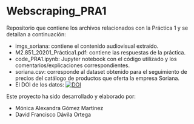 # Webscraping_PRA1
Repositorio que contiene los archivos relacionados con la Práctica 1 y se detallan a continuación:

- imgs_soriana: contiene el contenido audiovisual extraído.
- M2.851_20201_Práctica1.pdf: contiene las respuestas de la práctica. 
- code_PRA1.ipynb: Jupyter notebook con el código utilizado y los comentarios/explicaciones correspondientes.
- soriana.csv: corresponde al dataset obtenido para el seguimiento de precios del catálogo de productos que oferta la empresa Soriana.
- El DOI de los datos: [![DOI](https://zenodo.org/badge/DOI/10.5281/zenodo.4151260.svg)](https://doi.org/10.5281/zenodo.4151260)

Este proyecto ha sido desarrollado y elaborado por:

- Mónica Alexandra Gómez Martínez
- David Francisco Dávila Ortega
